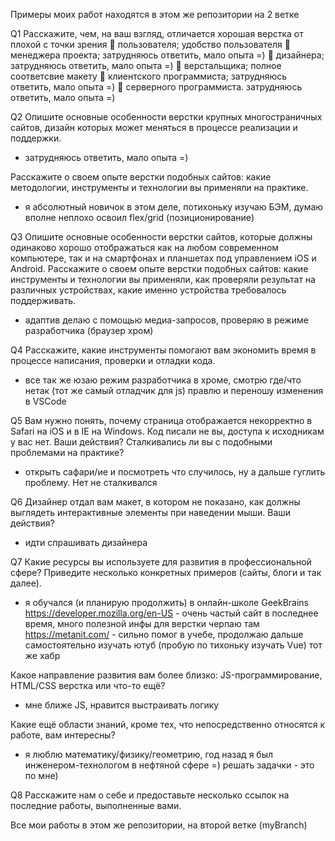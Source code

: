 Примеры моих работ находятся в этом же репозитории на 2 ветке


Q1 
Расскажите, чем, на ваш взгляд, отличается хорошая верстка от плохой с точки зрения 
 пользователя;                 удобство пользователя
 менеджера проекта;            затрудняюсь ответить, мало опыта =)
 дизайнера;                    затрудняюсь ответить, мало опыта =)
 верстальщика;                 полное соответсвие макету
 клиентского программиста;     затрудняюсь ответить, мало опыта =)
 серверного программиста.      затрудняюсь ответить, мало опыта =)


Q2 
Опишите основные особенности верстки крупных многостраничных сайтов, дизайн 
которых может меняться в процессе реализации и поддержки. 

- затрудняюсь ответить, мало опыта =)

Расскажите о своем опыте верстки подобных сайтов: какие методологии, инструменты 
и технологии вы применяли на практике. 

- я абсолютный новичок в этом деле, потихоньку изучаю БЭМ, думаю вполне неплохо освоил flex/grid (позиционирование)


Q3 
Опишите основные особенности верстки сайтов, которые должны одинаково хорошо 
отображаться как на любом современном компьютере, так и на смартфонах и 
планшетах под управлением iOS и Android. Расскажите о своем опыте верстки 
подобных сайтов: какие инструменты и технологии вы применяли, как проверяли 
результат на различных устройствах, какие именно устройства требовалось 
поддерживать.

- адаптив делаю с помощью медиа-запросов, проверяю в режиме разработчика (браузер хром)

Q4 
Расскажите, какие инструменты помогают вам экономить время в процессе 
написания, проверки и отладки кода.

- все так же юзаю режим разработчика в хроме, смотрю где/что нетак (тот же самый отладчик для js) правлю и переношу изменения в VSCode


Q5 
Вам нужно понять, почему страница отображается некорректно в Safari на iOS и в IE на 
Windows. Код писали не вы, доступа к исходникам у вас нет. Ваши действия? 
Сталкивались ли вы с подобными проблемами на практике? 

- открыть сафари/ие и посмотреть что случилось, ну а дальше гуглить проблему. Нет не сталкивался


Q6 
Дизайнер отдал вам макет, в котором не показано, как должны выглядеть 
интерактивные элементы при наведении мыши. Ваши действия?

- идти спрашивать дизайнера


Q7 
Какие ресурсы вы используете для развития в профессиональной сфере? Приведите 
несколько конкретных примеров (сайты, блоги и так далее). 

- я обучался (и планирую продолжить) в онлайн-школе GeekBrains
https://developer.mozilla.org/en-US - очень частый сайт в последнее время, много полезной инфы для верстки черпаю там
https://metanit.com/ - сильно помог в учебе, продолжаю дальше самостоятельно изучать 
ютуб (пробую по тихоньку изучать Vue)
тот же хабр


Какое направление развития вам более близко: JS-программирование, HTML/CSS верстка или что-то ещё? 

- мне ближе JS, нравится выстраивать логику

Какие ещё области знаний, кроме тех, что непосредственно относятся к работе, вам 
интересны?

- я люблю математику/физику/геометрию, год назад я был инженером-технологом в нефтяной сфере =)
решать задачки - это по мне)

Q8 
Расскажите нам о себе и предоставьте несколько ссылок на последние работы, 
выполненные вами. 

Все мои работы в этом же репозитории, на второй ветке (myBranch)
